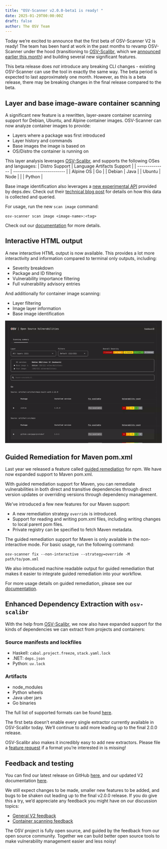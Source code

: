 ```yaml
---
title: "OSV-Scanner v2.0.0-beta1 is ready! "
date: 2025-01-29T00:00:00Z
draft: false
author: The OSV Team
---
```


Today we’re excited to announce that the first beta of OSV-Scanner V2 is ready! The team has been hard at work in the past months to revamp OSV-Scanner under the hood (transitioning to [OSV-Scalibr](https://github.com/google/osv-scalibr), which we [announced earlier this month](https://security.googleblog.com/2025/01/osv-scalibr-library-for-software.html)) and building several new significant features.

This beta release does *not* introduce any breaking CLI changes - existing OSV-Scanner can use the tool in exactly the same way. The beta period is expected to last approximately one month. However, as this is a beta release, there may be breaking changes in the final release compared to the beta.


## Layer and base image-aware container scanning

A significant new feature is a rewritten, layer-aware container scanning support for Debian, Ubuntu, and Alpine container images. OSV-Scanner can now analyze container images to provide:

- Layers where a package was first introduced
- Layer history and commands
- Base images the image is based on
- OS/Distro the container is running on

This layer analysis leverages [OSV-Scalibr](https://github.com/google/osv-scalibr), and supports the following OSes and languages:
| Distro Support | Language Artifacts Support |
| -------------- | -------------------------- |
| Alpine OS | Go |
| Debian | Java |
| Ubuntu | Node |
| | Python |

Base image identification also leverages a [new experimental API](https://docs.deps.dev/api/v3alpha/#querycontainerimages) provided by deps.dev. Check out their [technical blog post](https://blog.deps.dev/base-container-image/index.html) for details on how this data is collected and queried.


For usage, run the new `scan image` command:

```
osv-scanner scan image <image-name>:<tag>
```

Check out our [documentation](https://google.github.io/osv-scanner/usage/scan-image) for more details.

## Interactive HTML output

A new interactive HTML output is now available. This provides a lot more interactivity and information compared to terminal only outputs, including:

- Severity breakdown
- Package and ID filtering
- Vulnerability importance filtering
- Full vulnerability advisory entries

And additionally for container image scanning:

- Layer filtering
- Image layer information
- Base image identification

![Illustration of HTML output for container image scanning](html-container.gif)

## Guided Remediation for Maven pom.xml

Last year we released a feature called [guided remediation](https://osv.dev/blog/posts/announcing-guided-remediation-in-osv-scanner/) for npm. We have now expanded support to Maven pom.xml.

With guided remediation support for Maven, you can remediate vulnerabilities in both direct and transitive dependencies through direct version updates or overriding versions through dependency management.

We’ve introduced a few new features for our Maven support:

- A new remediation strategy `override` is introduced.
- Support for reading and writing pom.xml files, including writing changes to local parent pom files.
- Private registry can be specified to fetch Maven metadata.

The guided remediation support for Maven is only available in the non-interactive mode. For basic usage, run the following command:

```
osv-scanner fix --non-interactive --strategy=override -M path/to/pom.xml
```

We also introduced machine readable output for guided remediation that makes it easier to integrate guided remediation into your workflow.

For more usage details on guided remediation, please see our [documentation](https://google.github.io/osv-scanner/experimental/guided-remediation/).

## Enhanced Dependency Extraction with `osv-scalibr`

With the help from [OSV-Scalibr](https://github.com/google/osv-scalibr), we now also have expanded support for the kinds of dependencies we can extract from projects and containers:

### Source manifests and lockfiles

- Haskell: `cabal.project.freeze`, `stack.yaml.lock`
- .NET: `deps.json`
- Python: `uv.lock`

### Artifacts

- node_modules
- Python wheels
- Java uber jars
- Go binaries

The full list of supported formats can be found [here](https://google.github.io/osv-scanner/supported-languages-and-lockfiles/).

The first beta doesn’t enable every single extractor currently available in OSV-Scalibr today. We’ll continue to add more leading up to the final 2.0.0 release.

OSV-Scalibr also makes it incredibly easy to add new extractors. Please file a [feature request](https://github.com/google/osv-scalibr/issues) if a format you’re interested in is missing!

## Feedback and testing

You can find our latest release on GitHub [here](https://github.com/google/osv-scanner/releases/tag/v2.0.0-beta1), and our updated V2 documentation [here](https://google.github.io/osv-scanner/).

We still expect changes to be made, smaller new features to be added, and bugs to be shaken out leading up to the final v2.0.0 release. If you do give this a try, we’d appreciate any feedback you might have on our discussion topics:
- [General V2 feedback](https://github.com/google/osv-scanner/discussions/1529)
- [Container scanning feedback](https://github.com/google/osv-scanner/discussions/1521)

The OSV project is fully open source, and guided by the feedback from our open source community. Together we can build better open source tools to make vulnerability management easier and less noisy!
